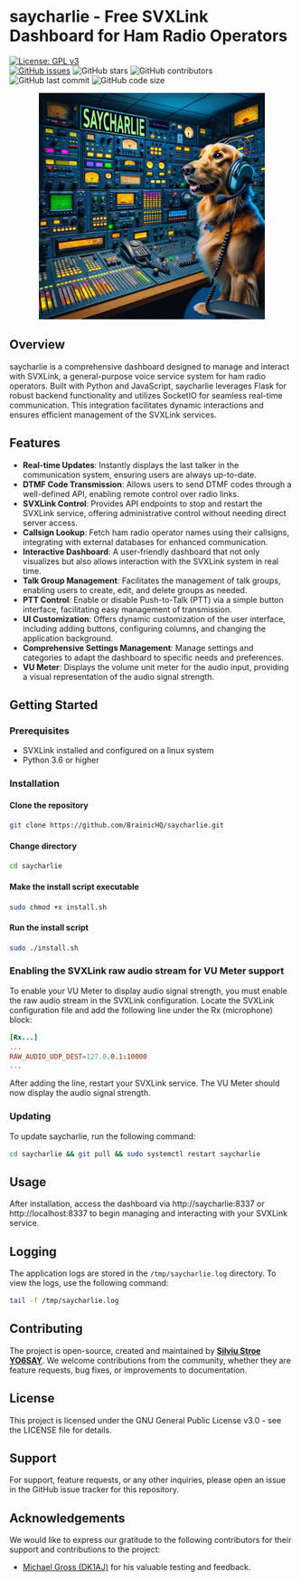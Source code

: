 # saycharlie - Free SVXLink Dashboard for Ham Radio Operators

[![License: GPL v3](https://img.shields.io/badge/License-GPLv3-blue.svg)](https://www.gnu.org/licenses/gpl-3.0)  
[![GitHub issues](https://img.shields.io/github/issues/BrainicHQ/saycharlie)](https://https://github.com/BrainicHQ/saycharlie/issues)
![GitHub stars](https://img.shields.io/github/stars/BrainicHQ/saycharlie)
![GitHub contributors](https://img.shields.io/github/contributors/BrainicHQ/saycharlie)
![GitHub last commit](https://img.shields.io/github/last-commit/BrainicHQ/saycharlie)
![GitHub code size](https://img.shields.io/github/languages/code-size/BrainicHQ/saycharlie)


<p align="center">
  <img src="/saycharlie-dashboard.jpg" width="400">
</p>

## Overview

saycharlie is a comprehensive dashboard designed to manage and interact with SVXLink, a general-purpose voice service
system for ham radio operators. Built with Python and JavaScript, saycharlie leverages Flask for robust backend
functionality and utilizes SocketIO for seamless real-time communication. This integration facilitates dynamic
interactions and ensures efficient management of the SVXLink services.

## Features

- **Real-time Updates**: Instantly displays the last talker in the communication system, ensuring users are always
  up-to-date.
- **DTMF Code Transmission**: Allows users to send DTMF codes through a well-defined API, enabling remote control over
  radio links.
- **SVXLink Control**: Provides API endpoints to stop and restart the SVXLink service, offering administrative control
  without needing direct server access.
- **Callsign Lookup**: Fetch ham radio operator names using their callsigns, integrating with external databases for
  enhanced communication.
- **Interactive Dashboard**: A user-friendly dashboard that not only visualizes but also allows interaction with the
  SVXLink system in real time.
- **Talk Group Management**: Facilitates the management of talk groups, enabling users to create, edit, and delete
  groups as needed.
- **PTT Control**: Enable or disable Push-to-Talk (PTT) via a simple button interface, facilitating easy management of
  transmission.
- **UI Customization**: Offers dynamic customization of the user interface, including adding buttons, configuring
  columns, and changing the application background.
- **Comprehensive Settings Management**: Manage settings and categories to adapt the dashboard to specific needs and
  preferences.
- **VU Meter**: Displays the volume unit meter for the audio input, providing a visual representation of the audio
  signal strength.

## Getting Started

### Prerequisites

- SVXLink installed and configured on a linux system
- Python 3.6 or higher

### Installation

#### Clone the repository

```bash
git clone https://github.com/BrainicHQ/saycharlie.git
```

#### Change directory

```bash
cd saycharlie
```

#### Make the install script executable

```bash
sudo chmod +x install.sh
```

#### Run the install script

```bash
sudo ./install.sh
```

### Enabling the SVXLink raw audio stream for VU Meter support

To enable your VU Meter to display audio signal strength, you must enable the raw audio stream in the SVXLink
configuration. Locate the SVXLink configuration file and add the following line under the Rx (microphone) block:

```conf
[Rx...]
...
RAW_AUDIO_UDP_DEST=127.0.0.1:10000
...
```

After adding the line, restart your SVXLink service. The VU Meter should now display the audio signal strength.

### Updating

To update saycharlie, run the following command:

```bash
cd saycharlie && git pull && sudo systemctl restart saycharlie
```

## Usage

After installation, access the dashboard via http://saycharlie:8337 or http://localhost:8337 to begin managing and
interacting with your SVXLink service.

## Logging

The application logs are stored in the `/tmp/saycharlie.log` directory. To view the logs, use the following command:

```bash
tail -f /tmp/saycharlie.log
```

## Contributing

The project is open-source, created and maintained by [**Silviu Stroe YO6SAY**](https://brainic.io/?utm=saycharliegit).
We welcome contributions from the community, whether they are feature requests, bug fixes, or improvements to
documentation.

## License

This project is licensed under the GNU General Public License v3.0 - see the LICENSE file for details.

## Support

For support, feature requests, or any other inquiries, please open an issue in the GitHub issue tracker for this
repository.

## Acknowledgements

We would like to express our gratitude to the following contributors for their support and contributions to the project:

- [Michael Gross (DK1AJ)](https://www.qrz.com/db/DK1AJ) for his valuable testing and feedback.
